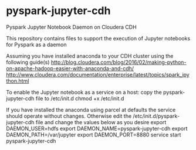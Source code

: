 # pyspark-jupyter-cdh
Pyspark Jupyter Notebook Daemon on Cloudera CDH

This repository contains files to support the execution of Jupyter notebooks for Pyspark as a daemon

Assuming you have installed anaconda to your CDH cluster using the following guide(s)
http://blog.cloudera.com/blog/2016/02/making-python-on-apache-hadoop-easier-with-anaconda-and-cdh/
http://www.cloudera.com/documentation/enterprise/latest/topics/spark_ipython.html

To enable the Jupyter notebook as a service on a host:
copy the pyspark-jupyter-cdh file to /etc/init.d
chmod +x /etc/init.d

If you have installed the anaconda using parcel at defaults the service should operate without changes.
Otherwise edit the /etc/init.d/pyspark-jupyter-cdh file and change the values below as you desire
export DAEMON_USER=hdfs
export DAEMON_NAME=pyspark-jupyter-cdh
export DAEMON_PATH=/var/jupyter
export DAEMON_PORT=8880
service start pyspark-jupyter-cdh 
